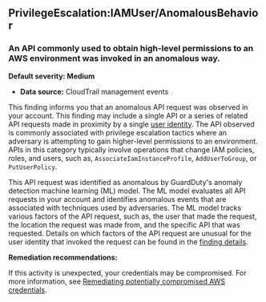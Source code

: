 PrivilegeEscalation:IAMUser/AnomalousBehavior
---------------------------------------------

### An API commonly used to obtain high-level permissions to an AWS environment was invoked in an anomalous way.

**Default severity: Medium**

* **Data source:** CloudTrail management events

This finding informs you that an anomalous API request was observed in your account. This finding may include a single API or a series of related API requests made in proximity by a single [user identity](https://docs.aws.amazon.com/awscloudtrail/latest/userguide/cloudtrail-event-reference-user-identity.html). The API observed is commonly associated with privilege escalation tactics where an adversary is attempting to gain higher-level permissions to an environment. APIs in this category typically involve operations that change IAM policies, roles, and users, such as, `AssociateIamInstanceProfile`, `AddUserToGroup`, or `PutUserPolicy`.

This API request was identified as anomalous by GuardDuty's anomaly detection machine learning (ML) model. The ML model evaluates all API requests in your account and identifies anomalous events that are associated with techniques used by adversaries. The ML model tracks various factors of the API request, such as, the user that made the request, the location the request was made from, and the specific API that was requested. Details on which factors of the API request are unusual for the user identity that invoked the request can be found in the [finding details](https://docs.aws.amazon.com/guardduty/latest/ug/guardduty_findings-summary.html#finding-anomalous).

**Remediation recommendations:**

If this activity is unexpected, your credentials may be compromised. For more information, see [Remediating potentially compromised AWS credentials](https://docs.aws.amazon.com/guardduty/latest/ug/compromised-creds.html).